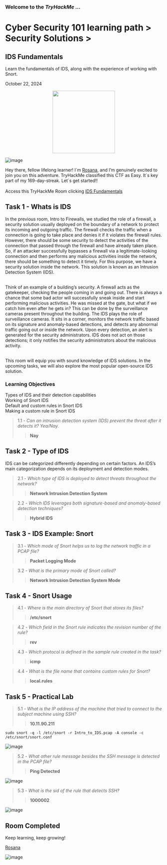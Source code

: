 <h3> Welcome to the <em>TryHackMe ...</em></h3>
<h1>Cyber Security 101 learning path > Security Solutions ></h1>
<h2>IDS Fundamentals</h2>
<p>Learn the fundamentals of IDS, along with the experience of working with Snort.</p>
<p>October 22, 2024<br></p>

<center>
<img src="https://github.com/user-attachments/assets/c1dda32b-bfb6-417d-b1dd-9a06155fecf5"
height="200" width="200">
</center>

![image](https://github.com/user-attachments/assets/d44524ba-3154-460d-a5d4-de69cfaf2153)


<p>Hey there, fellow lifelong learner! I´m <a href="https://www.linkedin.com/in/rosanafssantos/">Rosana</a>, and I’m genuinely excited to join you on this adventure. TryHackMe classified this CTF as Easy. It´s key part of my 169-day-streak. Let´s get started!!<br><br>
Access this TryHackMe Room clicking <a href="https://tryhackme.com/r/room/idsfundamentals)">IDS Fundamentals</a></p>

<h2>Task 1 - Whats is IDS</h2>
<p>In the previous room, Intro to Firewalls, we studied the role of a firewall, a security solution usually deployed on the boundary of a network to protect its incoming and outgoing traffic. The firewall checks the traffic when a connection is going to take place and denies it if it violates the firewall rules. However, there should be some security to detect the activities of the connection that passed through the firewall and have already taken place. So, if an attacker successfully bypasses a firewall via a legitimate-looking connection and then performs any malicious activities inside the network, there should be something to detect it timely. For this purpose, we have a security solution inside the network. This solution is known as an Intrusion Detection System (IDS).<br><br>

Think of an example of a building’s security. A firewall acts as the gatekeeper, checking the people coming in and going out. There is always a chance that some bad actor will successfully sneak inside and start performing malicious activities. He was missed at the gate, but what if we catch him even after he gets in? This can be done by the surveillance cameras present throughout the building. The IDS plays the role of surveillance cameras. It sits in a corner, monitors the network traffic based on its signature and anomaly-based detections, and detects any abnormal traffic going out or inside the network. Upon every detection, an alert is generated for the security administrators. IDS does not act on those detections; it only notifies the security administrators about the malicious activity.<br><br>

This room will equip you with sound knowledge of IDS solutions. In the upcoming tasks, we will also explore the most popular open-source IDS solution.<br></p>
<h3>Learning Objectives</h3>
<p>Types of IDS and their detection capabilities<br>
Working of Snort IDS<br>
Default and custom rules in Snort IDS<br>
Making a custom rule in Snort IDS</p>

> 1.1 - <em>Can an intrusion detection system (IDS) prevent the threat after it detects it? Yea/Nay.</em><br>
>> <strong>Nay</strong><br>
<p></p>

<h2>Task 2 - Type of IDS</h2>
<p>IDS can be categorized differently depending on certain factors. An IDS’s main categorization depends on its deployment and detection modes.</p>
<p></p>

> 2.1 - <em>Which type of IDS is deployed to detect threats throughout the network?</em><br>
>> <strong>Network Intrusion Detection System</strong><br>
<p></p>

> 2.2 - <em>Which IDS leverages both signature-based and anomaly-based detection techniques?</em><br>
>> <strong>Hybrid IDS</strong><br>
<p></p>

<h2>Task 3 - IDS Example: Snort</h2>

> 3.1 - <em>Which mode of Snort helps us to log the network traffic in a PCAP file?</em><br>
>> <strong>Packet Logging Mode</strong><br>
<p></p>

> 3.2 - <em>What is the primary mode of Snort called?</em><br>
>> <strong>Network Intrusion Detection System Mode</strong><br>
<p></p>

<h2>Task 4 - Snort Usage</h2>

> 4.1 - <em>Where is the main directory of Snort that stores its files?</em><br>
>> <strong>/etc/snort</strong><br>
<p></p>

> 4.2 - <em>Which field in the Snort rule indicates the revision number of the rule?</em><br>
>> <strong>rev</strong><br>
<p></p>

> 4.3 - <em>Which protocol is defined in the sample rule created in the task?</em><br>
>> <strong>icmp</strong><br>
<p></p>

> 4.4 - <em>What is the file name that contains custom rules for Snort?</em><br>
>> <strong>local.rules</strong><br>
<p></p>


<h2>Task 5 - Practical Lab</h2>

>5.1 - <em>What is the IP address of the machine that tried to connect to the subject machine using SSH?</em><br>
>> <strong>10.11.90.211</strong><br>
<p></p>
<pre><code>sudo snort -q -l /etc/snort -r Intro_to_IDS.pcap -A console -c /etc/snort/snort.conf</code></pre>


![image](https://github.com/user-attachments/assets/042881a6-cd9f-4026-aa07-54c9a64d0c6e)

> 5.2 - <em>What other rule message besides the SSH message is detected in the PCAP file? </em><br>
>> <strong>Ping Detected</strong><br>
<p></p>

![image](https://github.com/user-attachments/assets/d315214d-e1b1-4609-bbbd-e5fa045551da)

> 5.3 - <em>What is the sid of the rule that detects SSH?</em><br>
>> <strong>1000002</strong><br>
<p></p>

![image](https://github.com/user-attachments/assets/0415856e-a0d5-42f2-aa1b-7674b148f732)


<h2>Room Completed</h2>

<p>Keep learning, keep growing!<br>
    
<a href="https://www.linkedin.com/in/rosanafssantos/">Rosana</a></p>

![image](https://github.com/user-attachments/assets/fd8e1dcc-2cf5-4754-8c88-2ec3b2244291)


